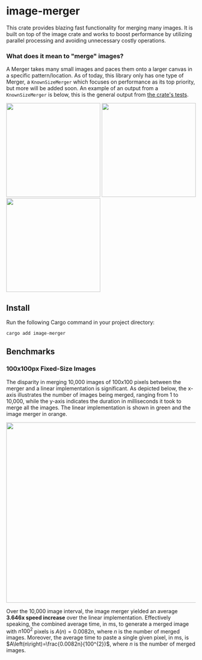 # image-merger
This crate provides blazing fast functionality for merging many images. It is built on top of the image crate and works to boost performance by utilizing parallel processing and avoiding unnecessary costly operations.
### What does it mean to "merge" images?
A Merger takes many small images and paces them onto a larger canvas in a specific pattern/location. As of today, this library only has one type of Merger, a `KnownSizeMerger` which focuses on performance as its top priority, but more will be added soon. An example of an output from a `KnownSizeMerger` is below, this is the general output from [the crate's tests](tests/known_size_merging.rs).

<img src="https://github.com/NextChai/image-merger/assets/75498301/a70fc92f-e5a6-4834-8ab0-37363cb2d178" width="250" height="250">
<img src="https://github.com/NextChai/image-merger/assets/75498301/ecdf0a62-e805-45ac-a2fc-5b4464c20f80" width="250" height="250">
<img src="https://github.com/NextChai/image-merger/assets/75498301/84d47b2d-cb79-42dc-aa91-553ceff9b7f4" width="250" height="250">

## Install

Run the following Cargo command in your project directory:

```
cargo add image-merger
```
## Benchmarks
### 100x100px Fixed-Size Images
The disparity in merging 10,000 images of 100x100 pixels between the merger and a linear implementation is significant. As depicted below, the x-axis illustrates the number of images being merged, ranging from 1 to 10,000, while the y-axis indicates the duration in milliseconds it took to merge all the images. The linear implementation is shown in green and the image merger in orange.

<img src="https://github.com/NextChai/image-merger/assets/75498301/cc2dd6a8-6d6c-421d-89f2-7efa96119abc" width="1080" height="480">

Over the 10,000 image interval, the image merger yielded an average **3.646x speed increase** over the linear implementation. Effectively speaking, the combined average time, in ms, to generate a merged image with $n100^2$ pixels is $A(n)= 0.0082n$, where $n$ is the number of merged images. Moreover, the average time to paste a single given pixel, in ms, is $A\left(n\right)=\frac{0.0082n}{100^{2}}$, where $n$ is the number of merged images.
